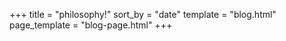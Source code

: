 +++
title = "philosophy!"
sort_by = "date"
template = "blog.html"
page_template = "blog-page.html"
+++

